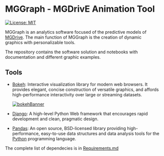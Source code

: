 # MGGraph - MGDrivE Animation Tool 

[![License: MIT](https://img.shields.io/badge/License-MIT-yellow.svg)](https://opensource.org/licenses/MIT)

MGGraph is an analytics software focused of the predictive models of [MGDrive](https://marshalllab.github.io/MGDrivE/). The main function of MGGraph is the creation of dynamic graphics with personalizable tools.

The repository contains the software solution and notebooks with documentation and different graphic examples.



## Tools

* [Bokeh](https://docs.bokeh.org/en/1.4.0/): Interactive visualization library for modern web browsers. It provides elegant, concise construction of versatile graphics, and affords high-performance interactivity over large or streaming datasets. 

  [![bokehBanner](/https://github.com/ShellShocker08/MGGraph/blob/develop/Jupyter/static/img/bokehBanner.png)](https://www.kdnuggets.com/2017/08/interview-bryan-van-de-ven-bokeh.html)

  

* [Django](https://www.djangoproject.com/):  A high-level Python Web framework that encourages rapid development and clean, pragmatic design.

* [Pandas](https://pandas.pydata.org/): An open source, BSD-licensed library providing high-performance, easy-to-use data structures and data analysis tools for the [Python](https://www.python.org/) programming language.

The complete list of dependecies is in [Requirements.md](https://github.com/ShellShocker08/MGGraph/blob/develop/md/Dependencies.md)

